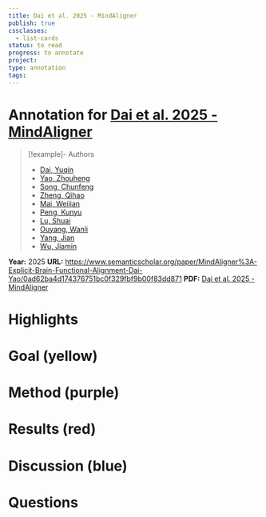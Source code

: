 ```yaml
---
title: Dai et al. 2025 - MindAligner
publish: true
cssclasses:
  - list-cards
status: to read
progress: to annotate
project:
type: annotation
tags:
---
```

# Annotation for [Dai et al. 2025 - MindAligner](Papers/References/Dai%20et%20al.%202025%20-%20MindAligner)

> [!example]- Authors
> - [Dai, Yuqin](Dai%2C%20Yuqin)
> - [Yao, Zhouheng](Yao%2C%20Zhouheng)
> - [Song, Chunfeng](Song%2C%20Chunfeng)
> - [Zheng, Qihao](Zheng%2C%20Qihao)
> - [Mai, Weijian](Mai%2C%20Weijian)
> - [Peng, Kunyu](Peng%2C%20Kunyu)
> - [Lu, Shuai](Lu%2C%20Shuai)
> - [Ouyang, Wanli](Ouyang%2C%20Wanli)
> - [Yang, Jian](Yang%2C%20Jian)
> - [Wu, Jiamin](Wu%2C%20Jiamin)

**Year:** 2025
**URL:** https://www.semanticscholar.org/paper/MindAligner%3A-Explicit-Brain-Functional-Alignment-Dai-Yao/0ad62ba4d174376751bc0f329fbf9b00f83dd871
**PDF:** [Dai et al. 2025 - MindAligner](Papers/PDFs/Dai%20et%20al.%202025%20-%20MindAligner%20Explicit%20Brain%20Functional%20Alignment%20for%20Cross-Subject%20Visual%20Decoding%20from%20Limited%20fMRI%20Data.pdf)

# Highlights


# Goal (yellow)


# Method (purple)


# Results (red)


# Discussion (blue)


# Questions

